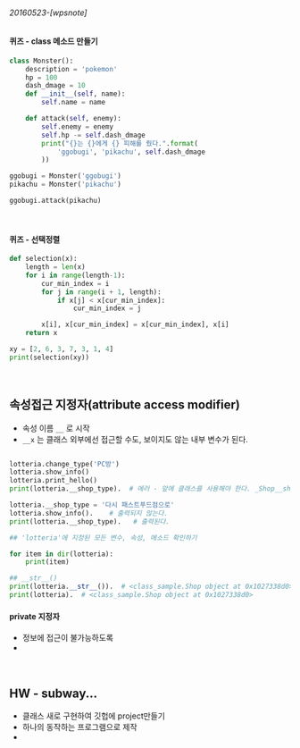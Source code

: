 ###### 20160523-[wpsnote]


#### 퀴즈 - class 메소드 만들기

~~~python
class Monster():
    description = 'pokemon'
    hp = 100
    dash_dmage = 10
    def __init__(self, name):
        self.name = name

    def attack(self, enemy):
        self.enemy = enemy
        self.hp -= self.dash_dmage
        print("{}는 {}에게 {} 피해를 줬다.".format(
            'ggobugi', 'pikachu', self.dash_dmage
        ))

ggobugi = Monster('ggobugi')
pikachu = Monster('pikachu')

ggobugi.attack(pikachu)
~~~

<br>

#### 퀴즈 - 선택정렬

~~~python
def selection(x):
    length = len(x)
    for i in range(length-1):
        cur_min_index = i
        for j in range(i + 1, length):
            if x[j] < x[cur_min_index]:
                cur_min_index = j

        x[i], x[cur_min_index] = x[cur_min_index], x[i]
    return x

xy = [2, 6, 3, 7, 3, 1, 4]
print(selection(xy))
~~~

<br>

## 속성접근 지정자(attribute access modifier)

- 속성 이름 `__` 로 시작
- `__x` 는 클래스 외부에선 접근할 수도, 보이지도 않는 내부 변수가 된다.

~~~python

lotteria.change_type('PC방')
lotteria.show_info()
lotteria.print_hello()
print(lotteria.__shop_type).  # 에러 - 앞에 클래스를 사용해야 한다. _Shop__shop_type

lotteria.__shop_type = '다시 패스트푸드점으로'
lotteria.show_info().    # 출력되지 않는다.
print(lotteria.__shop_type).   # 출력된다.
~~~


~~~python
## 'lotteria'에 지정된 모든 변수, 속성, 메소드 확인하기

for item in dir(lotteria):
    print(item)

## __str__()
print(lotteria.__str__()).  # <class_sample.Shop object at 0x1027338d0>
print(lotteria).  # <class_sample.Shop object at 0x1027338d0>
~~~

#### private 지정자
 
- 정보에 접근이 불가능하도록 
- 





    
    

<br>







 



## HW - subway...

- 클래스 새로 구현하여 깃헙에 project만들기 
- 하나의 동작하는 프로그램으로 제작
- 